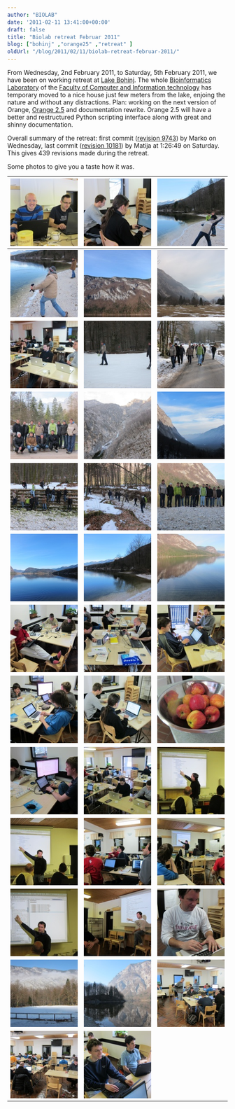```yaml
---
author: "BIOLAB"
date: '2011-02-11 13:41:00+00:00'
draft: false
title: "Biolab retreat Februar 2011"
blog: ["bohinj" ,"orange25" ,"retreat" ]
oldUrl: "/blog/2011/02/11/biolab-retreat-februar-2011/"
---
```


From Wednesday, 2nd February 2011, to Saturday, 5th February 2011, we have been on working retreat at [Lake Bohinj](http://en.wikipedia.org/wiki/Lake_Bohinj). The whole [Bioinformatics Laboratory](http://www.biolab.si/) of the [Faculty of Computer and Information technology](http://www.fri.uni-lj.si/) has temporary moved to a nice house just few meters from the lake, enjoing the nature and without any distractions. Plan: working on the next version of Orange, [Orange 2.5](http://orange.biolab.si/trac/intertrac/wiki%3AOrange25) and documentation rewrite. Orange 2.5 will have a better and restructured Python scripting interface along with great and shinny documentation.

Overall summary of the retreat: first commit ([revision 9743](http://orange.biolab.si/trac/intertrac/changeset%3A9743)) by Marko on Wednesday, last commit ([revision 10181](http://orange.biolab.si/trac/intertrac/changeset%3A10181)) by Matija at 1:26:49 on Saturday. This gives 439 revisions made during the retreat.

Some photos to give you a taste how it was.


|![](img_0292_1.jpg__160x160_q95_crop-True_upscale-False.jpg) | ![](img_0293_1.jpg__160x160_q95_crop-True_upscale-False.jpg) | ![](img_0360_1.jpg__160x160_q95_crop-True_upscale-False.jpg)|
|---------------------------------------------------------------------------------|---------------------------------------------------------------------------------|---------------------------------------------------------------------------------|
| ![](img_0364_1.jpg__160x160_q95_crop-True_upscale-False.jpg) | ![](img_0373_1.jpg__160x160_q95_crop-True_upscale-False.jpg) | ![](img_0325_1.jpg__160x160_q95_crop-True_upscale-False.jpg) |
| ![](img_0327_1.jpg__160x160_q95_crop-True_upscale-False.jpg) | ![](img_0303_1.jpg__160x160_q95_crop-True_upscale-False.jpg)| ![](img_0304_1.jpg__160x160_q95_crop-True_upscale-False.jpg)|
| ![](img_0306_1.jpg__160x160_q95_crop-True_upscale-False.jpg) | ![](img_0322_1.jpg__160x160_q95_crop-True_upscale-False.jpg) | ![](img_0324_1.jpg__160x160_q95_crop-True_upscale-False.jpg)|
| ![](img_0338_1.jpg__160x160_q95_crop-True_upscale-False.jpg) | ![](img_0346_1.jpg__160x160_q95_crop-True_upscale-False.jpg) | ![](img_0350_1.jpg__160x160_q95_crop-True_upscale-False.jpg)|
| ![](img_0359_1.jpg__160x160_q95_crop-True_upscale-False.jpg) | ![](img_0374_1.jpg__160x160_q95_crop-True_upscale-False.jpg) | ![](img_0375_1.jpg__160x160_q95_crop-True_upscale-False.jpg)|
| ![](img_0379_1.jpg__160x160_q95_crop-True_upscale-False.jpg) | ![](img_0381_1.jpg__160x160_q95_crop-True_upscale-False.jpg) | ![](img_0382_1.jpg__160x160_q95_crop-True_upscale-False.jpg)|
| ![](img_0383_1.jpg__160x160_q95_crop-True_upscale-False.jpg) | ![](img_0384_1.jpg__160x160_q95_crop-True_upscale-False.jpg) | ![](img_0294_1.jpg__160x160_q95_crop-True_upscale-False.jpg)|
| ![](img_0295_1.jpg__160x160_q95_crop-True_upscale-False.jpg) | ![](img_0297_1.jpg__160x160_q95_crop-True_upscale-False.jpg) | ![](img_0388_1.jpg__160x160_q95_crop-True_upscale-False.jpg)|
| ![](img_0392_1.jpg__160x160_q95_crop-True_upscale-False.jpg) | ![](img_0394_1.jpg__160x160_q95_crop-True_upscale-False.jpg) | ![](img_0396_1.jpg__160x160_q95_crop-True_upscale-False.jpg)|
| ![](img_0400_1.jpg__160x160_q95_crop-True_upscale-False.jpg) | ![](img_0273_1.jpg__160x160_q95_crop-True_upscale-False.jpg) | ![](img_0285_1.jpg__160x160_q95_crop-True_upscale-False.jpg)|
| ![](img_0277_1.jpg__160x160_q95_crop-True_upscale-False.jpg) | ![](img_0281_1.jpg__160x160_q95_crop-True_upscale-False.jpg) | ![](img_0284_1.jpg__160x160_q95_crop-True_upscale-False.jpg)|
| ![](img_0290_1.jpg__160x160_q95_crop-True_upscale-False.jpg) | ![](img_0291_1.jpg__160x160_q95_crop-True_upscale-False.jpg)
